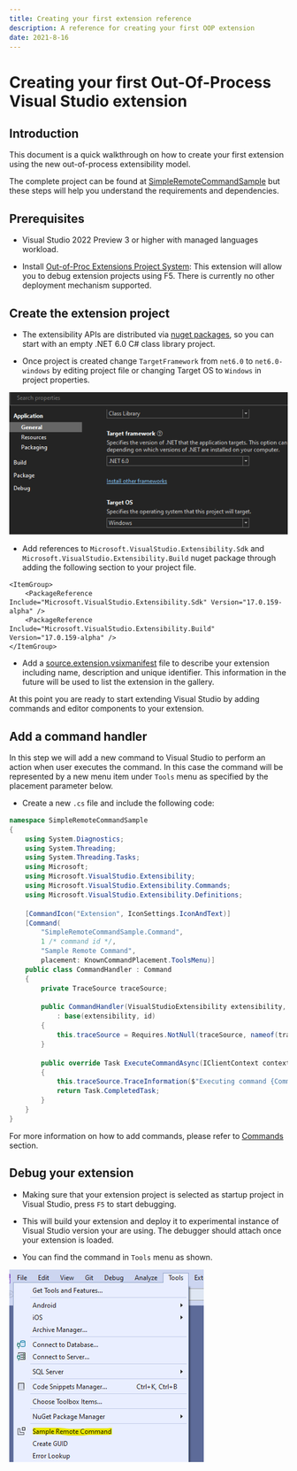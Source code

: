 ```yaml
---
title: Creating your first extension reference
description: A reference for creating your first OOP extension
date: 2021-8-16
---
```


# Creating your first Out-Of-Process Visual Studio extension

## Introduction
This document is a quick walkthrough on how to create your first extension using the new out-of-process extensibility model.

The complete project can be found at [SimpleRemoteCommandSample](https://github.com/microsoft/VSExtensibility/tree/main/New_Extensibility_Model/Samples/SimpleRemoteCommandSample) but these steps will help you understand the requirements and dependencies.

## Prerequisites

* Visual Studio 2022 Preview 3 or higher with managed languages workload.

* Install [Out-of-Proc Extensions Project System](https://marketplace.visualstudio.com/items?itemName=vsext.gladstone): This extension will allow you to debug extension projects using F5. There is currently no other deployment mechanism supported.

## Create the extension project

* The extensibility APIs are distributed via [nuget packages](https://www.nuget.org/packages/Microsoft.VisualStudio.Extensibility.Sdk), so you can start with an empty .NET 6.0 C# class library project.

* Once project is created change `TargetFramework` from `net6.0` to `net6.0-windows` by editing project file or changing Target OS to `Windows` in project properties.

![Target Framework Properties](target-framework-properties.png "Target Framework Properties")

* Add references to `Microsoft.VisualStudio.Extensibility.Sdk` and `Microsoft.VisualStudio.Extensibility.Build` nuget package through adding the following section to your project file.

```
<ItemGroup>
	<PackageReference Include="Microsoft.VisualStudio.Extensibility.Sdk" Version="17.0.159-alpha" />
	<PackageReference Include="Microsoft.VisualStudio.Extensibility.Build" Version="17.0.159-alpha" />
</ItemGroup>
```


* Add a [source.extension.vsixmanifest](https://github.com/microsoft/VSExtensibility/tree/main/New_Extensibility_Model/Samples/SimpleRemoteCommandSample/source.extension.vsixmanifest) file to describe your extension including name, description and unique identifier. This information in the future will be used to list the extension in the gallery.

At this point you are ready to start extending Visual Studio by adding commands and editor components to your extension.

## Add a command handler
In this step we will add a new command to Visual Studio to perform an action when user executes the command. In this case the command will be represented by a new menu item under `Tools` menu as specified by the placement parameter below.

* Create a new `.cs` file and include the following code:

```csharp
namespace SimpleRemoteCommandSample
{
	using System.Diagnostics;
	using System.Threading;
	using System.Threading.Tasks;
	using Microsoft;
	using Microsoft.VisualStudio.Extensibility;
	using Microsoft.VisualStudio.Extensibility.Commands;
	using Microsoft.VisualStudio.Extensibility.Definitions;

	[CommandIcon("Extension", IconSettings.IconAndText)]
	[Command(
        "SimpleRemoteCommandSample.Command", 
        1 /* command id */, 
        "Sample Remote Command", 
        placement: KnownCommandPlacement.ToolsMenu)]
	public class CommandHandler : Command
	{
		private TraceSource traceSource;

		public CommandHandler(VisualStudioExtensibility extensibility, TraceSource traceSource, ushort id)
			: base(extensibility, id)
		{
			this.traceSource = Requires.NotNull(traceSource, nameof(traceSource));
		}

		public override Task ExecuteCommandAsync(IClientContext context, CancellationToken cancellationToken)
		{
			this.traceSource.TraceInformation($"Executing command {CommandName}");
			return Task.CompletedTask;
		}
	}
}
```

For more information on how to add commands, please refer to [Commands](../extension-guides/command/command.md) section.

## Debug your extension

* Making sure that your extension project is selected as startup project in Visual Studio, press `F5` to start debugging.

* This will build your extension and deploy it to experimental instance of Visual Studio version your are using. The debugger should attach once your extension is loaded.

* You can find the command in `Tools` menu as shown.

![SampleCommand](extension-command.png "Sample command")
